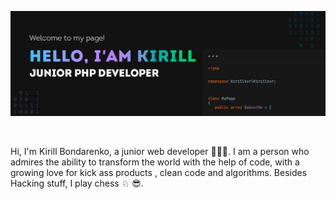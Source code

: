 ![Header](https://github.com/kirillsvr/kirillsvr/raw/master/assets/banner.jpg)

<br>

Hi, I'm Kirill Bondarenko, a junior web developer 👨🏻‍💻. I am a person who admires the ability to transform the world with the help of code, with a growing love for kick ass products , clean code and algorithms. Besides Hacking stuff, I play chess ♘ 😎.